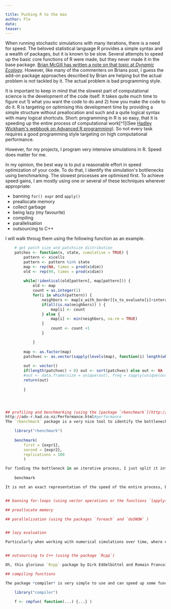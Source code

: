 ```yaml
---

title: Pushing R to the max
author: Flo
date: 
teaser:  
---
```


When running stochastic simulations with many iterations, there is a need for speed. The beloved statistical language R provides a simple syntax and a wealth of packages, but it is known to be slow. Several attempts to speed up the basic core functions of R were made, but they never made it in the base package. [Brian McGill has written a note on that topic at *Dynamic Ecology*](https://dynamicecology.wordpress.com/2014/01/14/r-isnt-just-r-anymore/). However, like many of the commenters on Brians post, I guess the add-on package approaches described by Brian are helping but the actual problem is not tackled by it. The actual problem is bad programming style. 

It is important to keep in mind that the slowest part of computational science is the development of the code itself. It takes quite much time to figure out 1) what you want the code to do and 2) how you make the code to do it. R is targeting on optimising this development time by providing a simple structure without preallocation and such and a quite logical syntax with many logical shortcuts. Short: programming in R is so easy, that it is speeding up the entire process of computational work[^1](See [Hadley Wickham's webbook on Advanced R programming](http://adv-r.had.co.nz/Performance.html)). So not every task requires a good programming style targeting on high computational performance. 

However, for my projects, I program very intensive simulations in R. Speed does matter for me. 

In my opinion, the best way is to put a reasonable effort in speed optimization of your code. To do that, I identify the simulation's bottlenecks using benchmarking. The slowest processes are optimised first. To achieve speed gains, I am mostly using one or several of these techniques wherever appropriate: 
 - banning `for() expr` and `apply()`
 - preallocate memory
 - collect garbage
 - being lazy (my favourite)
 - compiling
 - parallelisation
 - outsourcing to C++

I will walk throug them using the following function as an example.

``` R
	# get patch size and patchsize distribution
	patches <- function(x, state, cumulative = TRUE) {
		pattern <- x$cells
		pattern <- pattern %in% state
		map <- rep(NA, times = prod(x$dim))
		old <- rep(99, times = prod(x$dim)) 
		
		while(!identical(old[pattern], map[pattern])) {
			old <- map
			count = as.integer(1)
			for(i in which(pattern)) {
				neighbors <- map[x_with_border][x_to_evaluate[i]+interact]
				if(all(is.na(neighbors)) ) { 
					map[i] <- count
				} else {
					map[i] <- min(neighbors, na.rm = TRUE)
				}
					count <- count +1
				}

			}
		
		map <- as.factor(map)
		patchvec <- as.vector(sapply(levels(map), function(i) length(which(map == i) ) )) 
		
		out <- vector()
		if(length(patchvec) > 0) out <- sort(patchvec) else out <- NA
		#out <- data.frame(size = unique(out), freq = sapply(unique(out), function(i) length(which(out >= i)) ))
		return(out)
		
		} 




## profiling and benchmarking (using the [package `rbenchmark`](http://cran.r-project.org/web/packages/rbenchmark/index.html))
http://adv-r.had.co.nz/Performance.html#performance
The `rbenchmark` package is a very nice tool to identify the bottlenecks of your simulation or to compare two pieces of code that do the same job. Basically, it is called like that:

	library("rbenchmark")
	
	benchmark( 
		first = {expr1}, 
		second = {expr2},
		replications = 100
		)

For finding the bottleneck in an iterative process, I just split it into all the sub-processes and put it into a `benchmark()` call.  
	
	benchmark

It is not an exact representation of the speed of the entire process, because return objects of the first process are required in the second. In the benchmark test, they are handled independently. But I assume it is a quite reasonable approximation. 


## banning for-loops (using vector operations or the functions `lapply()` or `sapply()` instead )

## preallocate memory

## parallelisation (using the packages `foreach` and `doSNOW` )


## lazy evaluation

Particularly when working with numerical simulations over time, where every timestep depends on the step before, you usualy need to run simulations into some kind of equilibrium. 


## outsourcing to C++ (using the package `Rcpp`)

Oh, this glorious `Rcpp`-package by Dirk Eddelbüttel and Romain Francois today is the "most widely used language extension for R". For R developers, it makes all the things happen that are slow or too difficult to solve in basic R.

## compiling functions

The package *compiler* is very simple to use and can speed up some functions by factor 3-5. 

	library("compiler")
	
	f <- cmpfun( function(...) {...} )
	
	
	